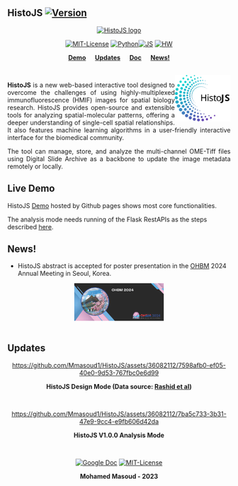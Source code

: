 ## HistoJS [![Version](https://img.shields.io/badge/Version-1.0.0-brightgreen)]()

<div align="center">

[![HistoJS logo](https://lh3.googleusercontent.com/Q3eYJfpQMety3sUUTLKeZKLkJBzx-NmLZNn1NphdWs9hBNYmfHCzZTphddpXDcfUxjtaHTXTr89R57LieZflqUsGHM3TxtIbVNoQOKf3ZbPjB01C8gYANmezAzq4JgUU=w1823)]()

 [![MIT-License ](https://img.shields.io/badge/license-MIT-green)](https://github.com/Mmasoud1/HistoJS/blob/main/LICENSE) [![Python ](https://img.shields.io/badge/python-3.5%20%7C%203.6%20%7C%203.7-blue)]()[![JS ](https://img.shields.io/badge/Types-JavaScript-blue)]()
[![HW ](https://img.shields.io/badge/HardWare-GPU-green)]()

**[Demo](https://mmasoud1.github.io/HistoJS) &emsp;  [Updates](#Updates) &emsp; [Doc](https://github.com/mmasoud1/HistoJS/wiki/) &emsp; [News!](#News)**

</div>


<br>
 <img src="https://github.com/Mmasoud1/HistoJS/blob/main/css/logo/hisotjs_logo.svg"  width="25%" align="right">

 <p align="justify">
 <b><a href="https://mmasoud1.github.io/HistoJS"  style="text-decoration: none"> HistoJS</a></b> is a new web-based interactive tool designed to overcome the challenges of using highly-multiplexed immunofluorescence (HMIF) images for spatial biology research. HistoJS provides open-source and extensible tools for analyzing spatial-molecular patterns, offering a deeper understanding of single-cell spatial relationships. It also features machine learning algorithms in a user-friendly interactive interface for the biomedical community.
 </p>

 <p align="justify">
The tool can manage, store, and analyze the multi-channel OME-Tiff files using  Digital Slide Archive as a backbone to update the image metadata remotely or locally.
 </p>


## Live Demo

HistoJS [Demo](https://mmasoud1.github.io/HistoJS) hosted by Github pages shows most core functionalities.  

The analysis mode needs running of the Flask RestAPIs as the steps described [here](https://github.com/Mmasoud1/HistoJS/wiki/Setup-Environment).


## News!


* HistoJS abstract is accepted for poster presentation in the [OHBM](https://www.humanbrainmapping.org/) 2024 Annual Meeting in Seoul, Korea.

<div align="center">
   <img src="https://github.com/Mmasoud1/HistoJS/blob/main/Demo/News/OHBM_2024.png"  width="40%">
</div>

<br>


## Updates

<div align="center">

https://github.com/Mmasoud1/HistoJS/assets/36082112/7598afb0-ef05-40e0-9d53-767fbc0e6d99

**HistoJS Design Mode (Data source: [Rashid et al](https://doi.org/10.7303/syn17865732))**
</div>

<br>

<div align="center">

<!-- https://github.com/Mmasoud1/HistoJS/assets/36082112/95499746-8d97-4d9a-97e1-2ee12d3516d6   -->
https://github.com/Mmasoud1/HistoJS/assets/36082112/7ba5c733-3b31-47e9-9cc4-e9fb606d42da  

<!-- ![Interface](https://github.com/mmasoud1/HistoJS/blob/main/Demo/AnalysisMode.gif) -->

**HistoJS V1.0.0 Analysis Mode**
</div>


<br>



<div align="center">

[![Google Doc](https://img.shields.io/badge/HistoJS-Feedback-blue)](https://docs.google.com/forms/d/e/1FAIpQLSdHuO--mG00sKydQpJ7sPpDmhcJ4ECdj-wAB1kwXQExh_nUSg/viewform?usp=sf_link) [![MIT-License ](https://img.shields.io/badge/license-MIT-green)](https://github.com/Mmasoud1/HistoJS/blob/main/LICENSE)

**Mohamed Masoud - 2023**
</div>

